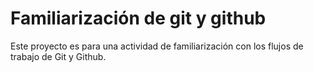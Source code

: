 # Familiarización de git y github

Este proyecto es para una actividad de familiarización con los flujos de trabajo de Git y Github.
